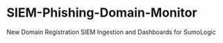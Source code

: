 # SIEM-Phishing-Domain-Monitor
New Domain Registration SIEM Ingestion and Dashboards for SumoLogic 

